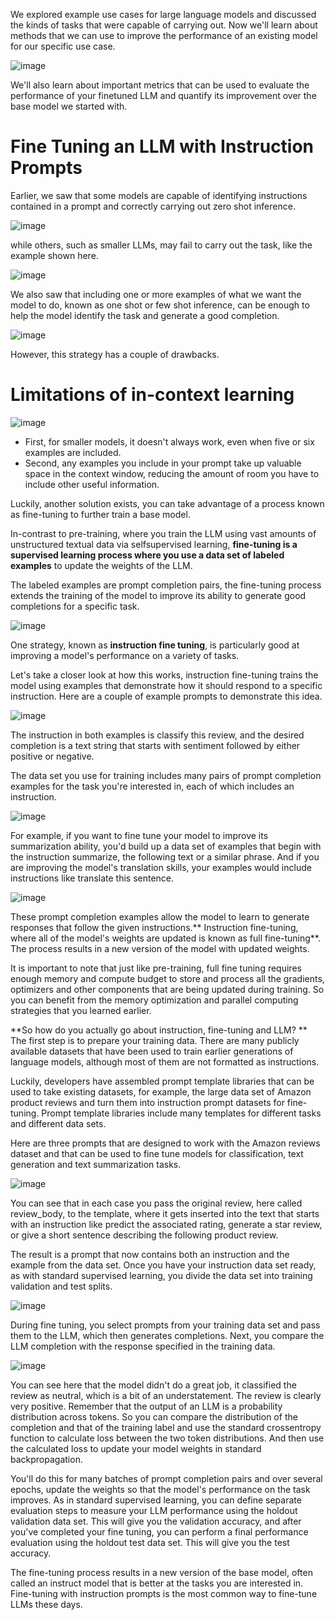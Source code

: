 We explored example use cases for large language models and discussed the kinds of tasks that were capable of carrying out. Now we'll learn about methods that we can use to improve the performance of an existing model for our specific use case.

![image](https://github.com/vivekprm/generative-ai-llm/assets/2403660/a5caf32d-6486-44d1-a53f-198f823ba1e6)

We'll also learn about important metrics that can be used to evaluate the performance of your finetuned LLM and quantify its improvement over the base model we started with.

# Fine Tuning an LLM with Instruction Prompts
Earlier, we saw that some models are capable of identifying instructions contained in a prompt and correctly carrying out zero shot inference.

![image](https://github.com/vivekprm/generative-ai-llm/assets/2403660/47396e8e-85ac-4056-8fba-fdd1629a3e85)

while others, such as smaller LLMs, may fail to carry out the task, like the example shown here.

![image](https://github.com/vivekprm/generative-ai-llm/assets/2403660/67840d82-ffb0-479d-be69-4308037898f2)

We also saw that including one or more examples of what we want the model to do, known as one shot or few shot inference, can be enough to help the model identify the task and generate a good completion. 

![image](https://github.com/vivekprm/generative-ai-llm/assets/2403660/51e72501-89aa-454b-9545-de4cb6849caa)

However, this strategy has a couple of drawbacks. 

# Limitations of in-context learning
![image](https://github.com/vivekprm/generative-ai-llm/assets/2403660/fd6f3425-a80d-4003-b30d-22dd42c76db1)

- First, for smaller models, it doesn't always work, even when five or six examples are included.
- Second, any examples you include in your prompt take up valuable space in the context window, reducing the amount of room you have to include other useful information.

Luckily, another solution exists, you can take advantage of a process known as fine-tuning to further train a base model.

In-contrast to pre-training, where you train the LLM using vast amounts of unstructured textual data via selfsupervised learning, **fine-tuning is a supervised learning process where you use a data set of labeled examples** to update the weights of the LLM. 

The labeled examples are prompt completion pairs, the fine-tuning process extends the training of the model to improve its ability to generate good completions for a specific task. 

![image](https://github.com/vivekprm/generative-ai-llm/assets/2403660/848a46bd-0ce7-4d56-8cd9-ad79f7a133e0)

One strategy, known as **instruction fine tuning**, is particularly good at improving a model's performance on a variety of tasks. 

Let's take a closer look at how this works, instruction fine-tuning trains the model using examples that demonstrate how it should respond to a specific instruction. Here are a couple of example prompts to demonstrate this idea.

![image](https://github.com/vivekprm/generative-ai-llm/assets/2403660/40164c3a-1a83-4287-af16-123077969ffa)

The instruction in both examples is classify this review, and the desired completion is a text string that starts with sentiment followed by either positive or negative.

The data set you use for training includes many pairs of prompt completion examples for the task you're interested in, each of which includes an instruction. 

![image](https://github.com/vivekprm/generative-ai-llm/assets/2403660/2a103919-1469-4a17-ba67-5492304e448c)

For example, if you want to fine tune your model to improve its summarization ability, you'd build up a data set of examples that begin with the instruction summarize, the following text or a similar phrase. And if you are improving the model's translation skills, your examples would include instructions like translate this sentence. 

![image](https://github.com/vivekprm/generative-ai-llm/assets/2403660/9588571e-234c-4547-869e-4e5e16fb53db)

These prompt completion examples allow the model to learn to generate responses that follow the given instructions.** Instruction fine-tuning, where all of the model's weights are updated is known as full fine-tuning**. The process results in a new version of the model with updated weights. 

It is important to note that just like pre-training, full fine tuning requires enough memory and compute budget to store and process all the gradients, optimizers and other components that are being updated during training. So you can benefit from the memory optimization and parallel computing strategies that you learned earlier.

**So how do you actually go about instruction, fine-tuning and LLM? **
The first step is to prepare your training data. There are many publicly available datasets that have been used to train earlier generations of language models, although most of them are not formatted as instructions. 

Luckily, developers have assembled prompt template libraries that can be used to take existing datasets, for example, the large data set of Amazon product reviews and turn them into instruction prompt datasets for fine-tuning. Prompt template libraries include many templates for different tasks and different data sets. 

Here are three prompts that are designed to work with the Amazon reviews dataset and that can be used to fine tune models for classification, text generation and text summarization tasks. 

![image](https://github.com/vivekprm/generative-ai-llm/assets/2403660/a51ba66a-2a1d-41a4-b52e-96757d77e6c7)

You can see that in each case you pass the original review, here called review_body, to the template, where it gets inserted into the text that starts with an instruction like predict the associated rating, generate a star review, or give a short sentence describing the following product review. 

The result is a prompt that now contains both an instruction and the example from the data set. Once you have your instruction data set ready, as with standard supervised learning, you divide the data set into training validation and test splits. 

![image](https://github.com/vivekprm/generative-ai-llm/assets/2403660/dc649b12-1b65-4818-a6ae-a25bb2b80f0d)

During fine tuning, you select prompts from your training data set and pass them to the LLM, which then generates completions. Next, you compare the LLM completion with the response specified in the training data. 

![image](https://github.com/vivekprm/generative-ai-llm/assets/2403660/0c23b760-550f-44a3-a32f-c58040ffbcf4)

You can see here that the model didn't do a great job, it classified the review as neutral, which is a bit of an understatement. The review is clearly very positive. Remember that the output of an LLM is a probability distribution across tokens. So you can compare the distribution of the completion and that of the training label and use the standard crossentropy function to calculate loss between the two token distributions. And then use the calculated loss to update your model weights in standard backpropagation. 

You'll do this for many batches of prompt completion pairs and over several epochs, update the weights so that the model's performance on the task improves. As in standard supervised learning, you can define separate evaluation steps to measure your LLM performance using the holdout validation data set. This will give you the validation accuracy, and after you've completed your fine tuning, you can perform a final performance evaluation using the holdout test data set. This will give you the test accuracy. 

The fine-tuning process results in a new version of the base model, often called an instruct model that is better at the tasks you are interested in. Fine-tuning with instruction prompts is the most common way to fine-tune LLMs these days. 
